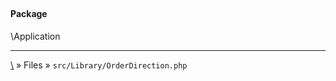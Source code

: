 ## 

#### Package
\Application













***
[\\](Home) » Files » `src/Library/OrderDirection.php`